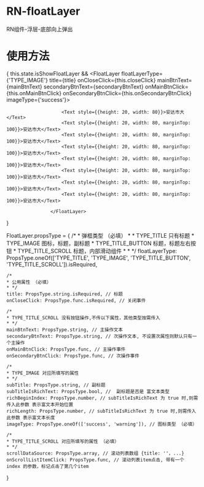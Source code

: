 # RN-floatLayer
RN组件-浮层-底部向上弹出


# 使用方法

{
this.state.isShowFloatLayer && <FloatLayer floatLayerType={'TYPE_IMAGE'}
                                           title={title}
                                           onCloseClick={this.closeClick}
                                           mainBtnText={mainBtnText}
                                           secondaryBtnText={secondaryBtnText}
                                           onMainBtnClick={this.onMainBtnClick}
                                           onSecondaryBtnClick={this.onSecondaryBtnClick}
                                           imageType={'success'}>

                        <Text style={{height: 20, width: 80}}>安达市大</Text>
                        <Text style={{height: 20, width: 80, marginTop: 100}}>安达市大</Text>
                        <Text style={{height: 20, width: 80, marginTop: 100}}>安达市大</Text>
                        <Text style={{height: 20, width: 80, marginTop: 100}}>安达市大</Text>
                        <Text style={{height: 20, width: 80, marginTop: 100}}>安达市大</Text>
                        <Text style={{height: 20, width: 80, marginTop: 100}}>安达市大</Text>
                        <Text style={{height: 20, width: 80, marginTop: 100}}>安达市大</Text>
                        <Text style={{height: 20, width: 80, marginTop: 100}}>安达市大</Text>

                    </FloatLayer>
}




FloatLayer.propsType = {
    /*
    * 弹框类型 （必填）
    *
    * TYPE_TITLE            只有标题
    * TYPE_IMAGE            图标，标题，副标题
    * TYPE_TITLE_BUTTON     标题，标题左右按钮
    * TYPE_TITLE_SCROLL     标题，内部滑动组件
    *
    * */
    floatLayerType: PropsType.oneOf(['TYPE_TITLE', 'TYPE_IMAGE', 'TYPE_TITLE_BUTTON', 'TYPE_TITLE_SCROLL']).isRequired,

    /*
    * 公用属性 （必填）
    * */
    title: PropsType.string.isRequired, // 标题
    onCloseClick: PropsType.func.isRequired, // 关闭事件

    /*
    * TYPE_TITLE_SCROLL 没有按钮操作,不传以下属性，其他类型按需传入
    * */
    mainBtnText: PropsType.string, // 主操作文本
    secondaryBtnText: PropsType.string, // 次操作文本, 不设置次属性则默认只有一个主操作
    onMainBtnClick: PropsType.func, // 主操作事件
    onSecondaryBtnClick: PropsType.func, // 次操作事件

    /*
    * TYPE_IMAGE 对应所填写的属性
    * */
    subTitle: PropsType.string, // 副标题
    subTitleIsRichText: PropsType.bool, //  副标题是否是 富文本类型
    richBeginIndex: PropsType.number, // subTitleIsRichText 为 true 时,则需传入此参数 表示富文本开始位置
    richLength: PropsType.number, // subTitleIsRichText 为 true 时,则需传入此参数 表示富文本长度
    imageType: PropsType.oneOf(['success', 'warning']), // 图标类型 （必填）

    /*
    * TYPE_TITLE_SCROLL 对应所填写的属性 （必填）
    * */
    scrollDataSource: PropsType.array, // 滚动列表数组 {title: ''，...}
    onScrollListItemClick: PropsType.func, // 滚动列表item点击, 带有一个 index 的参数，标记点击了第几个item
}

